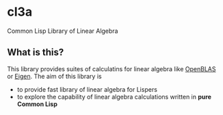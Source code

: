# cl3a
Common Lisp Library of Linear Algebra

## What is this?
This library provides suites of calculatins for linear algebra like [OpenBLAS](https://github.com/xianyi/OpenBLAS) or [Eigen](http://eigen.tuxfamily.org/index.php?title=Main_Page). The aim of this library is

* to provide fast library of linear algebra for Lispers
* to explore the capability of linear algebra calculations written in **pure Common Lisp**
